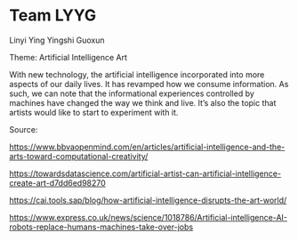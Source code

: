 Team LYYG
=========
Linyi
Ying
Yingshi
Guoxun

Theme: Artificial Intelligence Art

With new technology, the artificial intelligence incorporated into more aspects of our daily lives. It has revamped how we consume information. As such, we can note that the informational experiences controlled by machines have changed the way we think and live. It’s also the topic that artists would like to start to experiment with it. 

Source:

https://www.bbvaopenmind.com/en/articles/artificial-intelligence-and-the-arts-toward-computational-creativity/

https://towardsdatascience.com/artificial-artist-can-artificial-intelligence-create-art-d7dd6ed98270

https://cai.tools.sap/blog/how-artificial-intelligence-disrupts-the-art-world/

https://www.express.co.uk/news/science/1018786/Artificial-intelligence-AI-robots-replace-humans-machines-take-over-jobs
